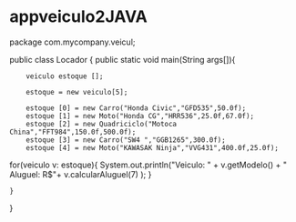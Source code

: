 # appveiculo2JAVA


package com.mycompany.veicul;


public class Locador {
    public static void main(String args[]){
        
        veiculo estoque [];
        
        estoque = new veiculo[5];
        
        estoque [0] = new Carro("Honda Civic","GFD535",50.0f);
        estoque [1] = new Moto("Honda CG","HRR536",25.0f,67.0f);
        estoque [2] = new Quadriciclo("Motoca China","FFT984",150.0f,500.0f);
        estoque [3] = new Carro("SW4 ","GGB1265",300.0f);
        estoque [4] = new Moto("KAWASAK Ninja","VVG431",400.0f,25.0f);
        
for(veiculo v: estoque){
    System.out.println("Veiculo:   " + v.getModelo() + "   Aluguel:  R$"+ v.calcularAluguel(7) );
}
        
        
    }
}
